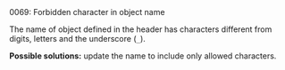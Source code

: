 <!doctype html>
<html lang="es">
<head>
	<title>Mensajes de Error</title>
	<meta charset="utf-8">
	<meta http-equiv="X-UA-Compatible" content="IE=edge">
	<meta name="viewport" content="width=device-width, initial-scale=1">
	<link rel="stylesheet" type="text/css" href="../../../style/style.css">
</head>
<body>
0069: Forbidden character in object name

The name of object defined in the header has characters different from digits, letters and the underscore (`_`).

**Possible solutions:** update the name to include only allowed characters.

<script src="../../../js/main.min.js"></script>